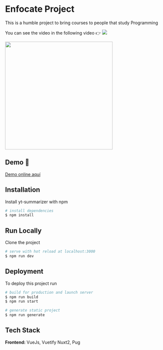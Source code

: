 
# Enfocate Project

This is a humble project to bring courses to people that study Programming

You can see the video in the following video 👉 [![](https://img.shields.io/youtube/views/qopYgsT_1Zw?color=%23333&label=YouTube&style=social)](https://youtu.be/qopYgsT_1Zw)

<a href="https://youtu.be/qopYgsT_1Zw"><img src="https://img.youtube.com/vi/qopYgsT_1Zw/maxresdefault.jpg" width="350" /></a>


## Demo 🚀

[Demo online aquí ](https://www.enfocate.doneber.dev/)


## Installation

Install yt-summarizer with npm

```bash
# install dependencies
$ npm install
```


    
## Run Locally

Clone the project

```bash
# serve with hot reload at localhost:3000
$ npm run dev
```


## Deployment

To deploy this project run

```bash
# build for production and launch server
$ npm run build
$ npm run start

# generate static project
$ npm run generate
```


## Tech Stack

**Frontend:** VueJs, Vuetify Nuxt2, Pug
